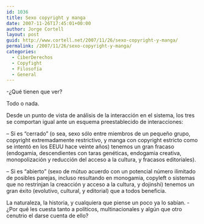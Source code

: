 ```yaml
---
id: 1036
title: Sexo copyright y manga
date: 2007-11-26T17:45:01+00:00
author: Jorge Cortell
layout: post
guid: http://www.cortell.net/2007/11/26/sexo-copyright-y-manga/
permalink: /2007/11/26/sexo-copyright-y-manga/
categories:
  - CiberDerechos
  - Copyfight
  - Filosofí­a
  - General
---
```

-¿Qué tienen que ver?

Todo o nada.

Desde un punto de vista de análisis de la interacción en el sistema, los tres se comportan igual ante un esquema preestablecido de interacciones:

&#8211; Si es &#8220;cerrado&#8221; (o sea, sexo sólo entre miembros de un pequeño grupo, copyright extremadamente restrictivo, y manga con copyright estricto como se intentó en los EEUU hace veinte años) tenemos un gran fracaso (endogamia, descendientes con taras genéticas, endogamia creativa, monopolización y reducción del acceso a la cultura, y fracasos editoriales).

&#8211; Si es &#8220;abierto&#8221; (sexo de mútuo acuerdo con un potencial número ilimitado de posibles parejas, incluso resultando en monogamia, copyleft o sistemas que no restrinjan la creacción y acceso a la cultura, y dojinshi) tenemos un gran éxito (evolutivo, cultural, y editorial) que a todos beneficia.

La naturaleza, la historia, y cualquiera que piense un poco ya lo sabí­an. -¿Por qué les cuesta tanto a polí­ticos, multinacionales y algún que otro cenutrio el darse cuenta de ello?